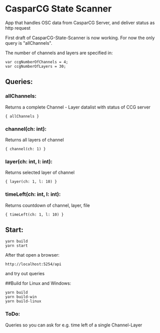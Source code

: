 # CasparCG State Scanner
App that handles OSC data from CasparCG Server, and deliver status as http request

First draft of CasparCG-State-Scanner is now working. For now the only query is "allChannels".

The number of channels and layers are specified in: 
```
var ccgNumberOfChannels = 4;
var ccgNumberOfLayers = 30;
``` 

## Queries:
### allChannels: 
Returns a complete Channel - Layer datalist with status of CCG server
```
{ allChannels }
```

### channel(ch: int):
Returns all layers of channel
```
{ channel(ch: 1) }
```

### layer(ch: int, l: int):
Returns selected layer of channel
```
{ layer(ch: 1, l: 10) }
```
### timeLeft(ch: int, l: int):
Returns countdown of channel, layer, file
```
{ timeLeft(ch: 1, l: 10) }
```


## Start:
```
yarn build
yarn start
```
After that open a browser:
```
http://localhost:5254/api
```
and try out queries

##Build for Linux and Windows:
```
yarn build
yarn build-win
yarn build-linux
```

### ToDo:
Queries so you can ask for e.g. time left of a single Channel-Layer
